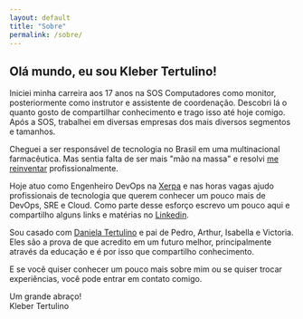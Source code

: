 ```yaml
---
layout: default
title: "Sobre"
permalink: /sobre/
---
```


## Olá mundo, eu sou Kleber Tertulino!

Iniciei minha carreira aos 17 anos na SOS Computadores como monitor, posteriormente como instrutor e assistente de coordenação. Descobri lá o quanto gosto de compartilhar conhecimento e trago isso até hoje comigo. Após a SOS, trabalhei em diversas empresas dos mais diversos segmentos e tamanhos.

Cheguei a ser responsável de tecnologia no Brasil em uma multinacional farmacêutica. Mas sentia falta de ser mais "mão na massa" e resolvi [me reinventar](/como-me-reinventei-profissionalmente/ "Como me reinventei profissionalmente") profissionalmente.

Hoje atuo como Engenheiro DevOps na [Xerpa](https://www.xerpa.com.br) e nas horas vagas ajudo profissionais de tecnologia que querem conhecer um pouco mais de DevOps, SRE e Cloud. Como parte desse esforço escrevo um pouco aqui e compartilho alguns links e matérias no [Linkedin](https://www.linkedin.com/in/klebertertulino/).

Sou casado com [Daniela Tertulino](https://www.linkedin.com/in/daniela-tertulino-758a69155/) e pai de Pedro, Arthur, Isabella e Victoria. Eles são a prova de que acredito em um futuro melhor, principalmente através da educação e é por isso que compartilho conhecimento.

E se vocẽ quiser conhecer um pouco mais sobre mim ou se quiser trocar experiências, você pode entrar em contato comigo.

Um grande abraço!  
Kleber Tertulino

